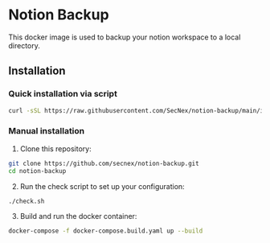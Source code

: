 # Notion Backup

This docker image is used to backup your notion workspace to a local directory.

## Installation

### Quick installation via script

```bash
curl -sSL https://raw.githubusercontent.com/SecNex/notion-backup/main/install.sh | bash
```

### Manual installation

1. Clone this repository:

```bash
git clone https://github.com/secnex/notion-backup.git
cd notion-backup
```

2. Run the check script to set up your configuration:

```bash
./check.sh
```

3. Build and run the docker container:

```bash
docker-compose -f docker-compose.build.yaml up --build
```
